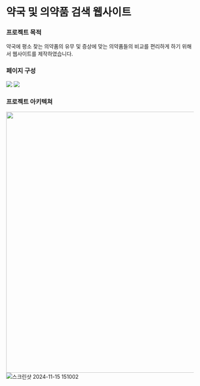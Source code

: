 # 약국 및 의약품 검색 웹사이트

### 프로젝트 목적
약국에 평소 찾는 의약품의 유무 및 증상에 맞는 의약품들의 비교를 편리하게 하기 위해서 웹사이트를 제작하였습니다.

### 페이지 구성
<img src = (https://github.com/user-attachments/assets/253a2257-34b6-4377-82fe-586a1572a487)/>
<img src = ![스크린샷 2024-11-15 235927](https://github.com/user-attachments/assets/de8a0cca-e94b-4450-9bea-01c87b9706dc)/>



### 프로젝트 아키텍쳐
<img src = "[https://github.com/seungg8361/sch-bus-app/assets/140582940/db0b1e7e-96e2-45a9-a716-2e580f2f5354](https://github.com/user-attachments/assets/4bb44622-b6e6-4591-8be8-976d0ff49de0).jpg" width = 700>![스크린샷 2024-11-15 151002](https://github.com/user-attachments/assets/4bb44622-b6e6-4591-8be8-976d0ff49de0)

